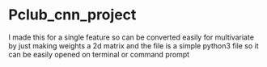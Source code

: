 # Pclub_cnn_project
I made this for a single feature so can be converted easily for multivariate by just making weights a 2d matrix 
and the file is a simple python3 file so it can be easily opened on terminal or command prompt 
